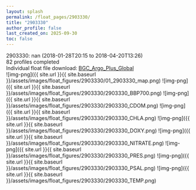 ```yaml
---
layout: splash
permalink: /float_pages/2903330/
title: "2903330"
author_profile: false
last_created_on: 2025-09-30
toc: false
---
```

 
2903330: nan (2018-01-28T20:15 to 2018-04-20T13:26)\
82 profiles completed\
Individual float file download: [BGC_Argo_Plus_Global](https://ftp.soest.hawaii.edu/bgc_argo_plus/Individual_Floats/outliers_removed/2903330_Sprof_processed.nc)\
![img-png]({{ site.url }}{{ site.baseurl }}/assets/images/float_figures/2903330/01_2903330_map.png)
![img-png]({{ site.url }}{{ site.baseurl }}/assets/images/float_figures/2903330/2903330_BBP700.png)
![img-png]({{ site.url }}{{ site.baseurl }}/assets/images/float_figures/2903330/2903330_CDOM.png)
![img-png]({{ site.url }}{{ site.baseurl }}/assets/images/float_figures/2903330/2903330_CHLA.png)
![img-png]({{ site.url }}{{ site.baseurl }}/assets/images/float_figures/2903330/2903330_DOXY.png)
![img-png]({{ site.url }}{{ site.baseurl }}/assets/images/float_figures/2903330/2903330_NITRATE.png)
![img-png]({{ site.url }}{{ site.baseurl }}/assets/images/float_figures/2903330/2903330_PRES.png)
![img-png]({{ site.url }}{{ site.baseurl }}/assets/images/float_figures/2903330/2903330_PSAL.png)
![img-png]({{ site.url }}{{ site.baseurl }}/assets/images/float_figures/2903330/2903330_TEMP.png)
